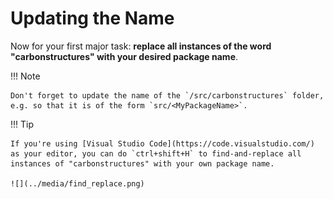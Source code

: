 # Updating the Name

Now for your first major task: **replace all instances of the word "carbonstructures" with your desired package name**.

!!! Note

    Don't forget to update the name of the `/src/carbonstructures` folder, e.g. so that it is of the form `src/<MyPackageName>`.

!!! Tip

    If you're using [Visual Studio Code](https://code.visualstudio.com/) as your editor, you can do `ctrl+shift+H` to find-and-replace all instances of "carbonstructures" with your own package name.

    ![](../media/find_replace.png)

